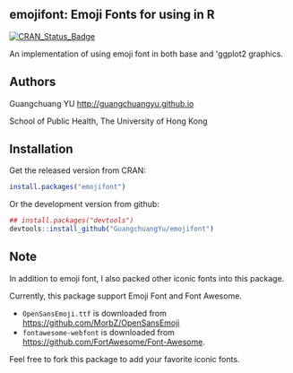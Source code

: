 emojifont: Emoji Fonts for using in R
---------

[![CRAN_Status_Badge](http://www.r-pkg.org/badges/version/emojifont)](http://cran.r-project.org/package=emojifont)

An implementation of using emoji font in both base and 'ggplot2 graphics.


## Authors ##

Guangchuang YU <http://guangchuangyu.github.io>

School of Public Health, The University of Hong Kong 

## Installation ##

Get the released version from CRAN:

```r
install.packages("emojifont")
```

Or the development version from github:

```r
## install.packages("devtools")
devtools::install_github("GuangchuangYu/emojifont")
```

## Note

In addition to emoji font, I also packed other iconic fonts into this package.

Currently, this package support Emoji Font and Font Awesome.

+ `OpenSansEmoji.ttf` is downloaded from <https://github.com/MorbZ/OpenSansEmoji>
+ `fontawesome-webfont` is downloaded from <https://github.com/FortAwesome/Font-Awesome>.

Feel free to fork this package to add your favorite iconic fonts.

